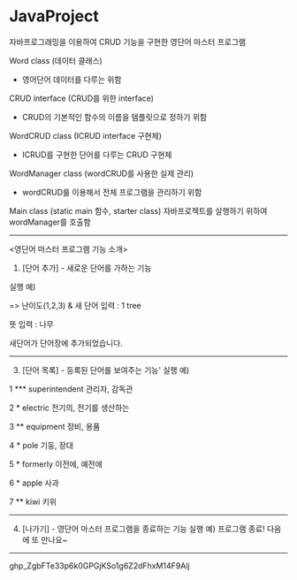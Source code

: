 # JavaProject
자바프로그래밍을 이용하여 CRUD 기능을 구현한 영단어 마스터 프로그램

Word class (데이터 클래스)
- 영어단어 데이터를 다루는 위함
  
CRUD interface (CRUD를 위한 interface)
- CRUD의 기본적인 함수의 이름을 템플릿으로 정하기 위함

WordCRUD class (ICRUD interface 구현체)
- ICRUD를 구현한 단어를 다루는 CRUD 구현체

WordManager class (wordCRUD를 사용한 실제 관리)
- wordCRUD룰 이용해서 전체 프로그램을 관리하기 위함
  
Main class (static main 함수, starter class) 
  자바프로젝트를 살행하기 위하여 wordManager를 호출함
  
-----------------------------------
<영단어 마스터 프로그램 기능 소개> 
1. [단어 추가] - 새로운 단어를 가하는 기능
   
실행 예) 

=> 난이도(1,2,3) & 새 단어 입력 : 1 tree 

뜻 입력 : 나무 

새단어가 단어장에 추가되었습니다.

-----------------------------------
3. [단어 목록] - 등록된 단어를 보여주는 기능'
실행 예)

1 *** superintendent  관리자, 감독관
   
2 *         electric  전기의, 전기를 생산하는 

3 **       equipment  장비, 용품

4 *             pole  기둥, 장대 

5 *         formerly  이전에, 예전에 
 
6 *            apple  사과 

7 **            kiwi  키위 

 -----------------------------------

4. [나가기] - 영단어 마스터 프로그램을 종료하는 기능 
실행 예) 
프로그램 종료! 다음에 또 만나요~ 
----------------------------------- 
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
 
